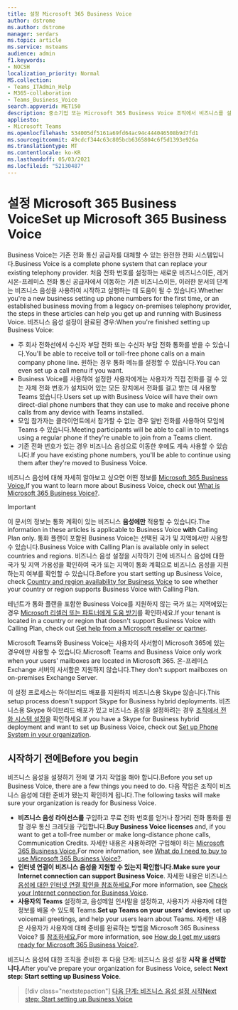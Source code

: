 ```yaml
---
title: 설정 Microsoft 365 Business Voice
author: dstrome
ms.author: dstrome
manager: serdars
ms.topic: article
ms.service: msteams
audience: admin
f1.keywords:
- NOCSH
localization_priority: Normal
MS.collection:
- Teams_ITAdmin_Help
- M365-collaboration
- Teams_Business_Voice
search.appverid: MET150
description: 중소기업 또는 Microsoft 365 Business Voice 조직에서 비즈니스를 설정하는 방법에 대해 자세히 알아보습니다.
appliesto:
- Microsoft Teams
ms.openlocfilehash: 534005df5161a69fd64ac94c444046508b9d7fd1
ms.sourcegitcommit: 49cdcf344c63c805bcb6365804c6f5d1393e926a
ms.translationtype: MT
ms.contentlocale: ko-KR
ms.lasthandoff: 05/03/2021
ms.locfileid: "52130487"
---
```

# <a name="set-up-microsoft-365-business-voice"></a><span data-ttu-id="9cb3f-103">설정 Microsoft 365 Business Voice</span><span class="sxs-lookup"><span data-stu-id="9cb3f-103">Set up Microsoft 365 Business Voice</span></span>

<span data-ttu-id="9cb3f-104">Business Voice는 기존 전화 통신 공급자를 대체할 수 있는 완전한 전화 시스템입니다.</span><span class="sxs-lookup"><span data-stu-id="9cb3f-104">Business Voice is a complete phone system that can replace your existing telephony provider.</span></span> <span data-ttu-id="9cb3f-105">처음 전화 번호를 설정하는 새로운 비즈니스이든, 레거시온-프레미스 전화 통신 공급자에서 이동하는 기존 비즈니스이든, 이러한 문서의 단계는 비즈니스 음성을 사용하여 시작하고 실행하는 데 도움이 될 수 있습니다.</span><span class="sxs-lookup"><span data-stu-id="9cb3f-105">Whether you're a new business setting up phone numbers for the first time, or an established business moving from a legacy on-premises telephony provider, the steps in these articles can help you get up and running with Business Voice.</span></span> <span data-ttu-id="9cb3f-106">비즈니스 음성 설정이 완료된 경우:</span><span class="sxs-lookup"><span data-stu-id="9cb3f-106">When you're finished setting up Business Voice:</span></span>

* <span data-ttu-id="9cb3f-107">주 회사 전화선에서 수신자 부담 전화 또는 수신자 부담 전화 통화를 받을 수 있습니다.</span><span class="sxs-lookup"><span data-stu-id="9cb3f-107">You'll be able to receive toll or toll-free phone calls on a main company phone line.</span></span> <span data-ttu-id="9cb3f-108">원하는 경우 통화 메뉴를 설정할 수 있습니다.</span><span class="sxs-lookup"><span data-stu-id="9cb3f-108">You can even set up a call menu if you want.</span></span>
* <span data-ttu-id="9cb3f-109">Business Voice를 사용하여 설정한 사용자에게는 사용자가 직접 전화를 걸 수 있는 자체 전화 번호가 설치되어 있는 모든 장치에서 전화를 걸고 받는 데 사용할 Teams 있습니다.</span><span class="sxs-lookup"><span data-stu-id="9cb3f-109">Users set up with Business Voice will have their own direct-dial phone numbers that they can use to make and receive phone calls from any device with Teams installed.</span></span>
* <span data-ttu-id="9cb3f-110">모임 참가자는 클라이언트에서 참가할 수 없는 경우 일반 전화를 사용하여 모임에 Teams 수 있습니다.</span><span class="sxs-lookup"><span data-stu-id="9cb3f-110">Meeting participants will be able to call in to meetings using a regular phone if they're unable to join from a Teams client.</span></span>
* <span data-ttu-id="9cb3f-111">기존 전화 번호가 있는 경우 비즈니스 음성으로 이동한 후에도 계속 사용할 수 있습니다.</span><span class="sxs-lookup"><span data-stu-id="9cb3f-111">If you have existing phone numbers, you'll be able to continue using them after they're moved to Business Voice.</span></span>

<span data-ttu-id="9cb3f-112">비즈니스 음성에 대해 자세히 알아보고 싶으면 어떤 정보를 [Microsoft 365 Business Voice.](whats-business-voice.md)</span><span class="sxs-lookup"><span data-stu-id="9cb3f-112">If you want to learn more about Business Voice, check out [What is Microsoft 365 Business Voice?](whats-business-voice.md).</span></span>

> [!IMPORTANT]
> <span data-ttu-id="9cb3f-113">이 문서의 정보는 통화 계획이 있는 비즈니스 **음성에만** 적용할 수 있습니다.</span><span class="sxs-lookup"><span data-stu-id="9cb3f-113">The information in these articles is applicable to Business Voice **with** Calling Plan only.</span></span> <span data-ttu-id="9cb3f-114">통화 플랜이 포함된 Business Voice는 선택된 국가 및 지역에서만 사용할 수 있습니다.</span><span class="sxs-lookup"><span data-stu-id="9cb3f-114">Business Voice with Calling Plan is available only in select countries and regions.</span></span> <span data-ttu-id="9cb3f-115">비즈니스 음성 설정을 시작하기 전에 [](country-region-availability.md) 비즈니스 음성에 대한 국가 및 지역 가용성을 확인하여 국가 또는 지역이 통화 계획으로 비즈니스 음성을 지원하는지 여부를 확인할 수 있습니다.</span><span class="sxs-lookup"><span data-stu-id="9cb3f-115">Before you start setting up Business Voice, check [Country and region availability for Business Voice](country-region-availability.md) to see whether your country or region supports Business Voice with Calling Plan.</span></span>
>
> <span data-ttu-id="9cb3f-116">테넌트가 통화 플랜을 포함한 Business Voice를 지원하지 않는 국가 또는 지역에있는 경우 [Microsoft 리셀러 또는 파트너에게 도움 받기](reseller-partner-support.md)를 확인하세요.</span><span class="sxs-lookup"><span data-stu-id="9cb3f-116">If your tenant is located in a country or region that doesn't support Business Voice with Calling Plan, check out [Get help from a Microsoft reseller or partner](reseller-partner-support.md).</span></span>
>
> <span data-ttu-id="9cb3f-117">Microsoft Teams와 Business Voice는 사용자의 사서함이 Microsoft 365에 있는 경우에만 사용할 수 있습니다.</span><span class="sxs-lookup"><span data-stu-id="9cb3f-117">Microsoft Teams and Business Voice only work when your users' mailboxes are located in Microsoft 365.</span></span>  <span data-ttu-id="9cb3f-118">온-프레미스 Exchange 서버의 사서함은 지원하지 않습니다.</span><span class="sxs-lookup"><span data-stu-id="9cb3f-118">They don't support mailboxes on on-premises Exchange Server.</span></span>
>
> <span data-ttu-id="9cb3f-119">이 설정 프로세스는 하이브리드 배포를 지원하지 비즈니스용 Skype 않습니다.</span><span class="sxs-lookup"><span data-stu-id="9cb3f-119">This setup process doesn't support Skype for Business hybrid deployments.</span></span> <span data-ttu-id="9cb3f-120">비즈니스용 Skype 하이브리드 배포가 있고 비즈니스 음성을 설정하려는 경우 [조직에서 전화 시스템 설정](../setting-up-your-phone-system.md)을 확인하세요.</span><span class="sxs-lookup"><span data-stu-id="9cb3f-120">If you have a Skype for Business hybrid deployment and want to set up Business Voice, check out [Set up Phone System in your organization](../setting-up-your-phone-system.md).</span></span>

## <a name="before-you-begin"></a><span data-ttu-id="9cb3f-121">시작하기 전에</span><span class="sxs-lookup"><span data-stu-id="9cb3f-121">Before you begin</span></span>

<span data-ttu-id="9cb3f-122">비즈니스 음성을 설정하기 전에 몇 가지 작업을 해야 합니다.</span><span class="sxs-lookup"><span data-stu-id="9cb3f-122">Before you set up Business Voice, there are a few things you need to do.</span></span> <span data-ttu-id="9cb3f-123">다음 작업은 조직이 비즈니스 음성에 대한 준비가 됐는지 확인하게 됩니다.</span><span class="sxs-lookup"><span data-stu-id="9cb3f-123">The following tasks will make sure your organization is ready for Business Voice.</span></span>

* <span data-ttu-id="9cb3f-124">**비즈니스 음성 라이선스를** 구입하고 무료 전화 번호를 얻거나 장거리 전화 통화를 원할 경우 통신 크레딧을 구입합니다.</span><span class="sxs-lookup"><span data-stu-id="9cb3f-124">**Buy Business Voice licenses** and, if you want to get a toll-free number or make long-distance phone calls, Communication Credits.</span></span> <span data-ttu-id="9cb3f-125">자세한 내용은 사용하려면 구입해야 하는 [Microsoft 365 Business Voice.](what-to-buy.md)</span><span class="sxs-lookup"><span data-stu-id="9cb3f-125">For more information, see [What do I need to buy to use Microsoft 365 Business Voice?](what-to-buy.md).</span></span>
* <span data-ttu-id="9cb3f-126">**인터넷 연결이 비즈니스 음성을 지원할 수 있는지 확인합니다.**</span><span class="sxs-lookup"><span data-stu-id="9cb3f-126">**Make sure your Internet connection can support Business Voice**.</span></span> <span data-ttu-id="9cb3f-127">자세한 내용은 비즈니스 [음성에 대한 인터넷 연결 확인을 참조하세요.](get-ready-internet.md)</span><span class="sxs-lookup"><span data-stu-id="9cb3f-127">For more information, see [Check your Internet connection for Business Voice](get-ready-internet.md).</span></span>
* <span data-ttu-id="9cb3f-128">**사용자의 Teams** 설정하고, 음성메일 인사말을 설정하고, 사용자가 사용자에 대한 정보를 배울 수 있도록 Teams.</span><span class="sxs-lookup"><span data-stu-id="9cb3f-128">**Set up Teams on your users' devices**, set up voicemail greetings, and help your users learn about Teams.</span></span> <span data-ttu-id="9cb3f-129">자세한 내용은 사용자가 사용자에 대해 준비를 완료하는 방법을 Microsoft 365 Business Voice? 를 [참조하세요.](prepare-users.md)</span><span class="sxs-lookup"><span data-stu-id="9cb3f-129">For more information, see [How do I get my users ready for Microsoft 365 Business Voice?](prepare-users.md).</span></span>

<span data-ttu-id="9cb3f-130">비즈니스 음성에 대한 조직을 준비한 후 다음 단계: 비즈니스 음성 설정 **시작 을 선택합니다.**</span><span class="sxs-lookup"><span data-stu-id="9cb3f-130">After you've prepare your organization for Business Voice, select **Next step: Start setting up Business Voice**.</span></span>

> [!div class="nextstepaction"]
> [<span data-ttu-id="9cb3f-131">다음 단계: 비즈니스 음성 설정 시작</span><span class="sxs-lookup"><span data-stu-id="9cb3f-131">Next step: Start setting up Business Voice</span></span>](set-up-emergency-locations.md)
